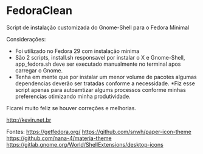 # FedoraClean
Script de instalação customizada do Gnome-Shell para o Fedora Minimal

Considerações:
 * Foi utilizado no Fedora 29 com instalação minima
 * São 2 scripts, install.sh responsavel por instalar o X e Gnome-Shell,
app_fedora.sh deve ser executado manualmente no terminal apos carregar o Gnome.
 * Tenha em mente que por instalar um menor volume de pacotes algumas dependencias
 deverão ser tratadas conforme a necessidade.
 *Fiz esse script apenas para autoamtizar algums processos conforme minhas preferencias
 otimizando minha produtividade.
 
Ficarei muito feliz se houver correções e melhorias.

http://kevin.net.br

Fontes:
https://getfedora.org/
https://github.com/snwh/paper-icon-theme
https://github.com/nana-4/materia-theme
https://gitlab.gnome.org/World/ShellExtensions/desktop-icons

